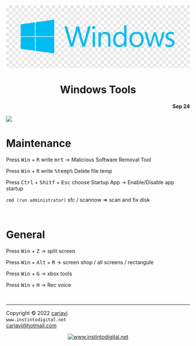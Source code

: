 <p align="center"><img src="./img/windows.png" width="600"   alt=" " /></p>
<h1 align="center"> Windows Tools </h1> 
<h4 align="right">Sep 24</h4>

<img src="https://img.shields.io/badge/OS-Windows%2011-blue">

<br>

# Maintenance

<p>Press <kbd>Win</kbd> + <kbd>R</kbd> write <kbd>mrt</kbd>   →  Malicious Software Removal Tool </p>

<p>Press <kbd>Win</kbd> + <kbd>R</kbd> write <kbd>%temp%</kbd> Delete file temp </p>

<p>Press <kbd>Ctrl</kbd> + <kbd>Shitf</kbd> + <kbd>Esc</kbd> choose Startup App  → Enable/Disable app startup </p>

```cmd (run administrator)```  sfc / scannow => scan and fix disk

<br>

# General

<p>Press <kbd>Win</kbd> + <kbd>Z</kbd> → split screen</p>

<p>Press <kbd>Win</kbd> + <kbd>Alt</kbd> + <kbd>R</kbd> → screen shop / all screens / rectangule </p>

<p>Press <kbd>Win</kbd> + <kbd>G</kbd> → xbox tools</p>

<p>Press <kbd>Win</kbd> + <kbd>H</kbd> → Rec voice</p>

<br>

---
Copyright &copy; 2022 [carjavi](https://github.com/carjavi). <br>
```www.instintodigital.net``` <br>
carjavi@hotmail.com <br>
<p align="center">
    <a href="https://instintodigital.net/" target="_blank"><img src="./img/developer.png" height="100" alt="www.instintodigital.net"></a>
</p>


